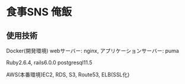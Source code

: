 # 食事SNS   俺飯

## 使用技術
Docker(開発環境)
webサーバー: nginx, アプリケーションサーバー: puma

Ruby2.6.4, rails6.0.0 postgresql11.5

AWS(本番環境)EC2, RDS, S3, Route53, ELB(SSL化)



